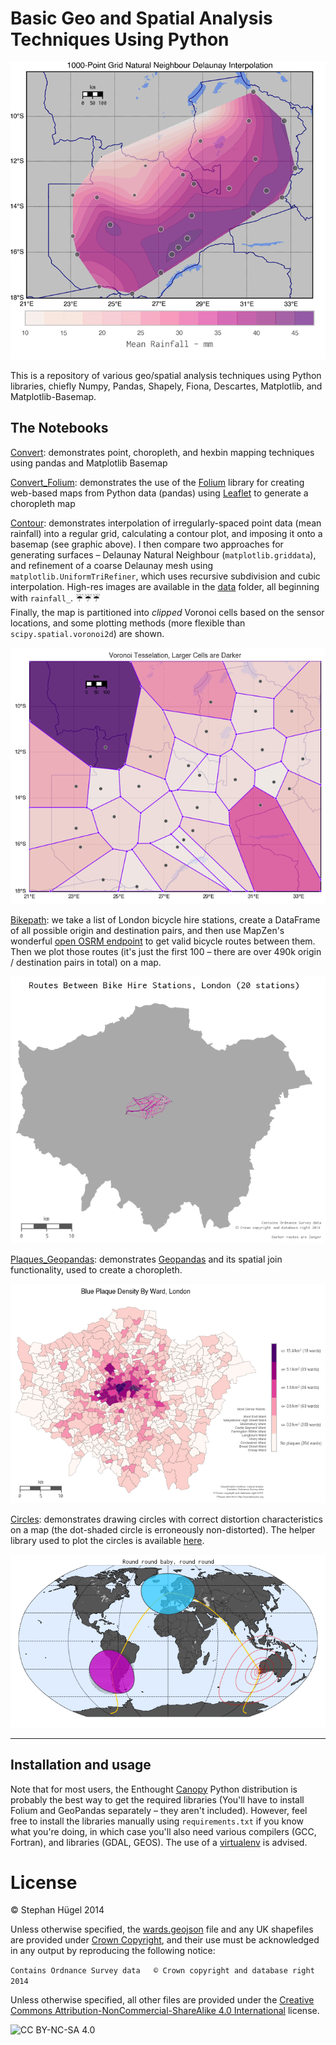# Basic Geo and Spatial Analysis Techniques Using Python #

![rainfall](data/rainfall_interpolation.gif "Make it rain")

This is a repository of various geo/spatial analysis techniques using Python libraries, chiefly Numpy, Pandas, Shapely, Fiona, Descartes, Matplotlib, and Matplotlib-Basemap.

## The Notebooks

[Convert](http://nbviewer.ipython.org/github/urschrei/Geopython/blob/master/convert.ipynb): demonstrates point, choropleth, and hexbin mapping techniques using pandas and Matplotlib Basemap  

[Convert_Folium](http://nbviewer.ipython.org/github/urschrei/Geopython/blob/master/convert_folium.ipynb): demonstrates the use of the [Folium](https://github.com/wrobstory/folium) library for creating web-based maps from Python data (pandas) using [Leaflet](http://leafletjs.com) to generate a choropleth map

[Contour](http://nbviewer.ipython.org/github/urschrei/Geopython/blob/master/contour.ipynb): demonstrates interpolation of irregularly-spaced point data (mean rainfall) into a regular grid, calculating a contour plot, and imposing it onto a basemap (see graphic above). I then compare two approaches for generating surfaces – Delaunay Natural Neighbour (`matplotlib.griddata`), and refinement of a coarse Delaunay mesh using `matplotlib.UniformTriRefiner`, which uses recursive subdivision and cubic interpolation. High-res images are available in the [data](data) folder, all beginning with `rainfall_`. :umbrella::umbrella::umbrella:  
Finally, the map is partitioned into *clipped* Voronoi cells based on the sensor locations, and some plotting methods (more flexible than `scipy.spatial.voronoi2d`) are shown.  

![voronoi](data/voronoi_gh.png "Cellular")

[Bikepath](http://nbviewer.ipython.org/github/urschrei/Geopython/blob/master/bikepath.ipynb): we take a list of London bicycle hire stations, create a DataFrame of all possible origin and destination pairs, and then use MapZen's wonderful [open OSRM endpoint](https://mapzen.com/blog/osrm-services) to get valid bicycle routes between them. Then we plot those routes (it's just the first 100 – there are over 490k origin / destination pairs in total) on a map.

![bikes](data/london_bike_routes_gh.png)

[Plaques_Geopandas](http://nbviewer.ipython.org/github/urschrei/Geopython/blob/master/plaques_geopandas.ipynb): demonstrates [Geopandas](http://geopandas.org) and its spatial join functionality, used to create a choropleth.

![rainfall](data/london_plaque_density_gh.png "Just a boring choropleth. Boropleth.")

[Circles](http://nbviewer.ipython.org/github/urschrei/Geopython/blob/master/circles.ipynb): demonstrates drawing circles with correct distortion characteristics on a map (the dot-shaded circle is erroneously non-distorted). The helper library used to plot the circles is available [here](https://github.com/urschrei/Circles).

![circular](data/circles.png "Borges's 'The Circular Ruins' is a good story. Also an apt title for my PhD.")

---
## Installation and usage

Note that for most users, the Enthought [Canopy](https://www.enthought.com/products/canopy/) Python distribution is probably the best way to get the required libraries (You'll have to install Folium and GeoPandas separately – they aren't included). However, feel free to install the libraries manually using `requirements.txt` if you know what you're doing, in which case you'll also need various compilers (GCC, Fortran), and libraries (GDAL, GEOS). The use of a [virtualenv](http://virtualenv.readthedocs.org/en/latest/) is advised.

# License  
© Stephan Hügel 2014  

Unless otherwise specified, the [wards.geojson](wards.geojson) file and any UK shapefiles are provided under
[Crown Copyright](http://www.nationalarchives.gov.uk/information-management/re-using-public-sector-information/copyright/crown-copyright/), and their use must be acknowledged in any output by reproducing the following notice:

`Contains Ordnance Survey data  
© Crown copyright and database right 2014`

Unless otherwise specified, all other files are provided under the [Creative Commons Attribution-NonCommercial-ShareAlike 4.0 International](http://creativecommons.org/licenses/by-nc-sa/4.0/) license.  

![CC BY-NC-SA 4.0](https://i.creativecommons.org/l/by-nc-sa/4.0/80x15.png)
